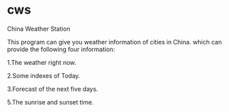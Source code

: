 # cws
China Weather Station

This program can give you weather information of cities in China.
which can provide the following four information:

1.The weather right now.

2.Some indexes of Today.

3.Forecast of the next five days.

5.The sunrise and sunset time.


